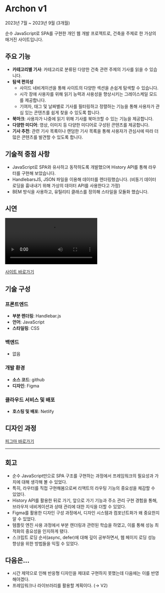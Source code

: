 # Archon v1

2023년 7월 ~ 2023년 9월 (3개월)

순수 JavaScript로 SPA를 구현한 개인 웹 개발 프로젝트로, 건축을 주제로 한 가상의 매거진 사이트입니다.

## 주요 기능

- **카테고리별 기사**: 카테고리로 분류된 다양한 건축 관련 주제의 기사를 읽을 수 있습니다.
- **탐색 편의성**
  - 사이드 네비게이션을 통해 사이트의 다양한 섹션을 손쉽게 탐색할 수 있습니다.
  - 시각 장애 사용자를 위해 읽기 능력과 사용성을 향상시키는 그레이스케일 모드를 제공합니다.
  - 기여자, 태그 및 날짜별로 기사를 필터링하고 정렬하는 기능을 통해 사용자가 관심 있는 콘텐츠를 쉽게 찾을 수 있도록 합니다.
- **북마크**: 사용자가 나중에 읽기 위해 기사를 북마크할 수 있는 기능을 제공합니다.
- **다양한 미디어**: 영상, 이미지 등 다양한 미디어로 구성된 콘텐츠를 제공합니다.
- **기사 추천**: 관련 기사 목록이나 랜덤한 기사 목록을 통해 사용자가 관심사에 따라 더 많은 콘텐츠를 발견할 수 있도록 합니다.

## 기술적 중점 사항

- JavaScript로 SPA와 유사하고 동작하도록 개발했으며 History API를 통해 라우터를 구현해 보았습니다.
- HandlebarsJS, JSON 파일을 이용해 데이터를 렌더링했습니다. (비동기 데이터 로딩을 흉내내기 위해 가상의 데이터 API를 사용한다고 가정)
- BEM 방식을 사용하고, 유틸리티 클래스를 정의해 스타일을 모듈화 했습니다.

## 시연

<video src="https://github.com/urbanscratcher/project-magazine/assets/17016494/e9d06acd-5d7b-40b5-9f36-3b90bd3378cc" controls></video>

[사이트 바로가기](https://project-archon.netlify.app/)

## 기술 구성
### 프론트엔드
- **부분 렌더링**: Handlebar.js
- **언어**: JavaScript
- **스타일링**: CSS

### 백엔드
- 없음

### 개발 환경
- **소스 코드**: github
- **디자인**: Figma

### 클라우드 서비스 및 배포
- **호스팅 및 배포**: Netlify

## 디자인 과정

[피그마 바로가기](https://www.figma.com/file/ulgZLkRfIVWfg6Hpi1Xmt3/%5BProject%5D-WD-Magazine?type=design&node-id=0%3A1&mode=design&t=0T2BBnd8bvOGt5uh-1)

---

## 회고

- 순수 JavaScript만으로 SPA 구조를 구현하는 과정에서 프레임워크의 필요성과 가치에 대해 생각해 볼 수 있었다.
- 특히, 라우터를 직접 구현해봄으로써 리액트의 라우팅 기능의 중요성을 체감할 수 있었다.
- History API를 활용한 뒤로 가기, 앞으로 가기 기능과 주소 관리 구현 경험을 통해, 브라우저 네비게이션과 상태 관리에 대한 지식을 더할 수 있었다.
- Figma를 활용한 디자인 구성 과정에서, 디자인 시스템과 컴포넌트화가 왜 중요한지 알 수 있었다.
- 템플릿 엔진 사용 과정에서 부분 렌더링과 관련된 학습을 하였고, 이를 통해 성능 최적화의 중요성을 인지하게 됐다.
- 스크립트 로딩 순서(async, defer)에 대해 깊이 공부하면서, 웹 페이지 로딩 성능 향상을 위한 방법들을 익힐 수 있었다.

## 다음은...

- 시간 제약으로 인해 반응형 디자인을 제대로 구현하지 못했는데 다음에는 이를 반영해야겠다.
- 프레임워크나 라이브러리를 활용할 계획이다. (→ V2)
